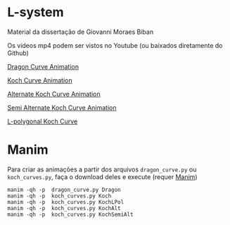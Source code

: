 # L-system
Material da dissertação de Giovanni Moraes Biban

Os vídeos mp4 podem ser vistos no Youtube (ou baixados diretamente do Github)

[Dragon Curve Animation](https://youtu.be/njrtOq7DC30)

[Koch Curve Animation](https://youtu.be/JS4zxG4GvxE)

[Alternate Koch Curve Animation](https://youtu.be/rb5V-x0vKZ4)

[Semi Alternate Koch Curve Animation](https://youtu.be/BIr6f3a7DKc)

[L-polygonal Koch Curve](https://youtu.be/cwldDbZsCeQ)

# Manim

Para criar as animações a partir dos arquivos `dragon_curve.py` ou `koch_curves.py`, faça o download deles e execute (requer [Manim](https://docs.manim.community/en/stable/#))

```
manim -qh -p  dragon_curve.py Dragon
manim -qh -p  koch_curves.py Koch
manim -qh -p  koch_curves.py KochLPol
manim -qh -p  koch_curves.py KochAlt
manim -qh -p  koch_curves.py KochSemiAlt
```

<!-- iframe width="560" height="315" src="https://www.youtube.com/embed/njrtOq7DC30?si=F_lZC-ybYJhLHoXd" title="Dragon Cruve" frameborder="0" allow="accelerometer; autoplay; clipboard-write; encrypted-media; gyroscope; picture-in-picture; web-share" referrerpolicy="strict-origin-when-cross-origin" allowfullscreen></iframe>

